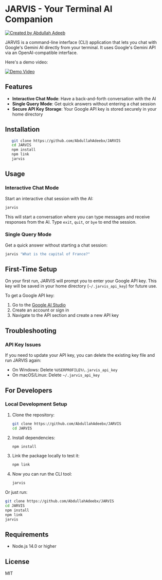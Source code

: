 # JARVIS - Your Terminal AI Companion

[![Created by Abdullah Adeeb](https://img.shields.io/badge/Created%20by-Abdullah%20Adeeb-blue)](https://www.abdullahadeeb.xyz)


JARVIS is a command-line interface (CLI) application that lets you chat with Google's Gemini AI directly from your terminal. It uses Google's Gemini API via an OpenAI-compatible interface.

Here's a demo video:

[![Demo Video](https://img.youtube.com/vi/C6NMAOtA2Po/hqdefault.jpg)](https://youtu.be/C6NMAOtA2Po?si=p-ZVJ9zDJLZ1K0Eg)

## Features

- **Interactive Chat Mode**: Have a back-and-forth conversation with the AI
- **Single Query Mode**: Get quick answers without entering a chat session
- **Secure API Key Storage**: Your Google API key is stored securely in your home directory

## Installation

```bash
   git clone https://github.com/AbdullahAdeebx/JARVIS
   cd JARVIS
   npm install
   npm link
   jarvis
```

## Usage

### Interactive Chat Mode

Start an interactive chat session with the AI:

```bash
jarvis
```

This will start a conversation where you can type messages and receive responses from the AI. Type `exit`, `quit`, or `bye` to end the session.

### Single Query Mode

Get a quick answer without starting a chat session:

```bash
jarvis "What is the capital of France?"
```

## First-Time Setup

On your first run, JARVIS will prompt you to enter your Google API key. This key will be saved in your home directory (`~/.jarvis_api_key`) for future use.

To get a Google API key:
1. Go to the [Google AI Studio](https://aistudio.google.com/)
2. Create an account or sign in
3. Navigate to the API section and create a new API key

## Troubleshooting

### API Key Issues

If you need to update your API key, you can delete the existing key file and run JARVIS again:

- On Windows: Delete `%USERPROFILE%\.jarvis_api_key`
- On macOS/Linux: Delete `~/.jarvis_api_key`


## For Developers

### Local Development Setup

1. Clone the repository:
   ```bash
   git clone https://github.com/AbdullahAdeebx/JARVIS
   cd JARVIS
   ```

2. Install dependencies:
   ```bash
   npm install
   ```

3. Link the package locally to test it:
   ```bash
   npm link
   ```

4. Now you can run the CLI tool:
   ```bash
   jarvis
   ```

Or just run:
   ```bash
   git clone https://github.com/AbdullahAdeebx/JARVIS
   cd JARVIS
   npm install
   npm link
   jarvis
   ```
## Requirements

- Node.js 14.0 or higher

## License

MIT 
